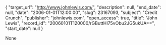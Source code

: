 {
  "target_url": "http://www.johnlewis.com/", 
  "description": null, 
  "end_date": null, 
  "date": "2006-01-01T12:00:00", 
  "slug": 23167093, 
  "subject": "Credit Crunch", 
  "publisher": "johnlewis.com", 
  "open_access": true, 
  "title": "John Lewis", 
  "record_id": "20060101T120000/rGButtHI75vObu2JG5ukUA==", 
  "start_date": null
}

None